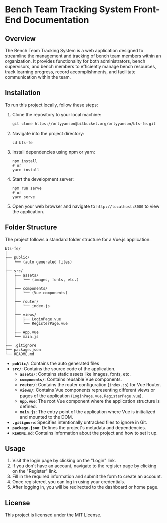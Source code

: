 # Bench Team Tracking System Front-End Documentation

## Overview

The Bench Team Tracking System is a web application designed to streamline the management and tracking of bench team members within an organization. It provides functionality for both administrators, bench supervisors, and bench members to efficiently manage bench resources, track learning progress, record accomplishments, and facilitate communication within the team.

## Installation

To run this project locally, follow these steps:

1. Clone the repository to your local machine:

   ```
   git clone https://orlyyanson@bitbucket.org/orlyyanson/bts-fe.git
   ```

2. Navigate into the project directory:

   ```
   cd bts-fe
   ```

3. Install dependencies using npm or yarn:

   ```
   npm install
   # or
   yarn install
   ```

4. Start the development server:

   ```
   npm run serve
   # or
   yarn serve
   ```

5. Open your web browser and navigate to `http://localhost:8080` to view the application.

## Folder Structure

The project follows a standard folder structure for a Vue.js application:

```
bts-fe/
│
├── public/
│   └── (auto generated files)
│
├── src/
│   ├── assets/
│   │   └── (images, fonts, etc.)
│   │
│   ├── components/
│   │   └── (Vue components)
│   │
│   ├── router/
│   │   └── index.js
│   │
│   ├── views/
│   │   ├── LoginPage.vue
│   │   └── RegisterPage.vue
│   │
│   ├── App.vue
│   └── main.js
│
├── .gitignore
├── package.json
└── README.md
```

- **`public/`**: Contains the auto generated files
- **`src/`**: Contains the source code of the application.
  - **`assets/`**: Contains static assets like images, fonts, etc.
  - **`components/`**: Contains reusable Vue components.
  - **`router/`**: Contains the router configuration (`index.js`) for Vue Router.
  - **`views/`**: Contains Vue components representing different views or pages of the application (`LoginPage.vue`, `RegisterPage.vue`).
  - **`App.vue`**: The root Vue component where the application structure is defined.
  - **`main.js`**: The entry point of the application where Vue is initialized and mounted to the DOM.
- **`.gitignore`**: Specifies intentionally untracked files to ignore in Git.
- **`package.json`**: Defines the project's metadata and dependencies.
- **`README.md`**: Contains information about the project and how to set it up.

## Usage

1. Visit the login page by clicking on the "Login" link.
2. If you don't have an account, navigate to the register page by clicking on the "Register" link.
3. Fill in the required information and submit the form to create an account.
4. Once registered, you can log in using your credentials.
5. After logging in, you will be redirected to the dashboard or home page.

## License

This project is licensed under the MIT License.
